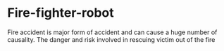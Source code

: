 # Fire-fighter-robot
Fire accident is major form of accident and can cause a huge number of causality. The danger and risk involved in rescuing victim out of the fire
